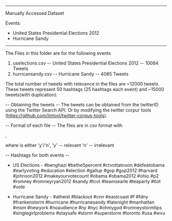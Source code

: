 -----------------------------------------------------
 Manually Accessed Dataset 

 Events: 
 * United States Presidential Elections 2012
 * Hurricane Sandy
-----------------------------------------------------

The Files in this folder are for the following events
1. uselections.csv -- United States Presidential Elections 2012 -- 10084 Tweets
2. hurricansandy.csv -- Hurricane Sandy -- 4085 Tweets

The total number of tweets with relevance in the files are ~12000 tweets. These tweets represent 50 hashtags 
(25 hashtags each event) and ~15000 tweets(with duplication).
    
-- Obtaining the tweets -- 
The tweets can be obtained from the twitterID using the Twitter Search API. 
Or by modifying the twitter corpur tools (https://github.com/lintool/twitter-corpus-tools). 

-- Format of each file --
The files are in csv format with 

<tweetid>,<relevance>

where <relevance> is either 'y'/'n', 
'y' -- relevant
'n' -- irrelevant


-- Hashtags for both events --

- US Elections -
#benghazi
#bethe5percent
#ctvottatnoon
#defeatobama
#earlyvoting
#education
#election
#gallup
#gop
#gop2012
#harvard
#johnson2012
#makeyourvotecount
#obama
#obama2012
#ohio
#p2
#romney
#romneyryan2012
#sandy
#tcot
#teamsearle
#teaparty
#tlot
#vote


- Hurricane Sandy -
#atheist
#blackout
#cnn
#eastcoast
#f
#fdny
#frankenstorm
#hurricane
#hurricanesandy
#latenight
#manhattan
#msm
#newyork
#noaudience
#ny
#nyc
#ohmygod
#romneystormtips
#singlegirlproblems
#staysafe
#storm
#superstorm
#toronto
#usa
#wvu
 			

